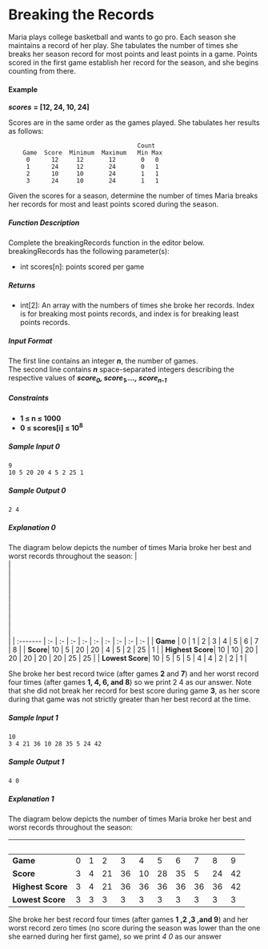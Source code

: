 # Breaking the Records

Maria plays college basketball and wants to go pro. Each season she maintains a record of her play. She tabulates the number of times she breaks her season record for most points and least points in a game. Points scored in the first game establish her record for the season, and she begins counting from there.

#### Example
***scores*** **= [12, 24, 10, 24]**

Scores are in the same order as the games played. She tabulates her results as follows:

```                                     
                                    Count
    Game  Score  Minimum  Maximum   Min Max
     0      12     12       12       0   0
     1      24     12       24       0   1
     2      10     10       24       1   1
     3      24     10       24       1   1
```
Given the scores for a season, determine the number of times Maria breaks her records for most and least points scored during the season.

##### Function Description
Complete the breakingRecords function in the editor below.
breakingRecords has the following parameter(s):
* int scores[n]: points scored per game
##### Returns
* int[2]: An array with the numbers of times she broke her records. Index  is for breaking most points records, and index  is for breaking least points records.
##### Input Format
The first line contains an integer ***n***, the number of games. <br>
The second line contains ***n*** space-separated integers describing the respective values of ***score<sub>0</sub>, score<sub>1</sub>,..., score<sub>n-1</sub>***

##### Constraints
* **1 ≤ n ≤ 1000**
* **0 ≤ scores[i] ≤ 10<sup>8</sup>**

##### Sample Input 0
```
9
10 5 20 20 4 5 2 25 1
```

##### Sample Output 0
```
2 4
```

##### Explanation 0
The diagram below depicts the number of times Maria broke her best and worst records throughout the season:
| <br>     | <br> | <br> | <br> | <br> | <br> | <br> | <br> | <br> | <br> |
| :------- | :- | :- | :- | :- | :- | :- | :- | :- | :- |
| **Game** | 0 | 1 | 2 | 3 | 4 | 5 | 6 | 7 | 8 |
| **Score**| 10 | 5 | 20 | 20 | 4 | 5 | 2 | 25 | 1 |
| **Highest Score**| 10 | 10 | 20 | 20 | 20 | 20 | 20 | 25 | 25 |
| **Lowest Score**| 10 | 5 | 5 | 5 | 4 | 4 | 2 | 2 | 1 |

She broke her best record twice (after games **2** and **7**) and her worst record four times (after games **1, 4, 6, and 8**) so we print 2 4 as our answer. Note that she did not break her record for best score during game **3**, as her score during that game was not strictly greater than her best record at the time.

##### Sample Input 1
```
10
3 4 21 36 10 28 35 5 24 42
```

##### Sample Output 1
```
4 0
```

##### Explanation 1
The diagram below depicts the number of times Maria broke her best and worst records throughout the season:

| <br>     | <br> | <br> | <br> | <br> | <br> | <br> | <br> | <br> | <br> | <br> |
| :------- | :- | :- | :- | :- | :- | :- | :- | :- | :- | :- |
| **Game** | 0 | 1 | 2 | 3 | 4 | 5 | 6 | 7 | 8 | 9 |
| **Score**| 3 | 4 | 21 | 36 | 10 | 28 | 35 | 5 | 24 | 42 |
| **Highest Score**|  3 | 4 | 21 | 36 | 36 | 36 | 36 | 36 | 36 | 42 |
| **Lowest Score**| 3 | 3 | 3 | 3 | 3 | 3 | 3 | 3 | 3 | 3 |


She broke her best record four times (after games **1 ,2 ,3 ,and 9**) and her worst record zero times (no score during the season was lower than the one she earned during her first game), so we print *4 0* as our answer
